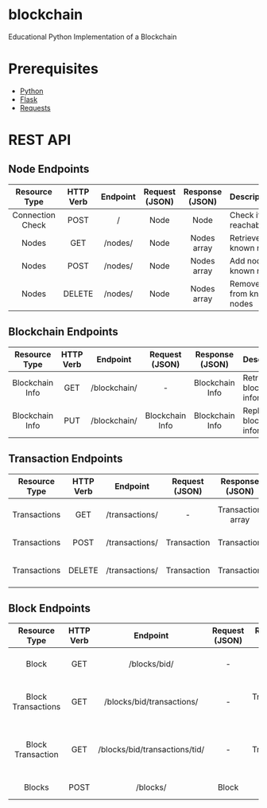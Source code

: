 # blockchain
Educational Python Implementation of a Blockchain

# Prerequisites
- [Python](https://www.python.org/)
- [Flask](https://flask.palletsprojects.com/)
- [Requests](https://docs.python-requests.org/)

# REST API

## Node Endpoints
| Resource Type       | HTTP Verb | Endpoint  | Request (JSON) | Response (JSON) |  Description                          |
| :----------------:  | :-----:   | :------:  | :-----------:  | :-----------:   |  :--------------------------------    |
| Connection Check    | POST      | /         | Node           | Node            |  Check if node is reachable/online    |    
| Nodes               | GET       | /nodes/   | Node           | Nodes array     |  Retrieve all known nodes             |
| Nodes               | POST      | /nodes/   | Node           | Nodes array     |  Add node to known nodes              |
| Nodes               | DELETE    | /nodes/   | Node           | Nodes array     |  Remove node from known nodes         |

## Blockchain Endpoints
| Resource Type       | HTTP Verb | Endpoint       | Request (JSON)    | Response (JSON)    |  Description                         |
| :----------------:  | :-----:   | :-----------:  | :---------------: | :--------------:   |  :--------------------------------   |
| Blockchain Info     | GET       | /blockchain/   | -                 | Blockchain Info    |  Retrieve blockchain information     |
| Blockchain Info     | PUT       | /blockchain/   | Blockchain Info   | Blockchain Info    |  Replace blockchain information      |

## Transaction Endpoints
| Resource Type     | HTTP Verb | Endpoint          | Request (JSON)    | Response (JSON)     |  Description                         |
| :--------------:  | :-----:   | :--------------:  | :---------------: | :----------------:  |  :--------------------------------   |
| Transactions      | GET       | /transactions/    | -                 | Transaction array   |  Retrieve unconfirmed transactions   |
| Transactions      | POST      | /transactions/    | Transaction       | Transaction         |  Post new transaction                |
| Transactions      | DELETE    | /transactions/    | Transaction       | Transaction         |  Cancel posted transaction           |

## Block Endpoints
| Resource Type       | HTTP Verb | Endpoint                        | Request (JSON)    | Response (JSON)    |  Description                                  |
| :-----------------: | :-----:   | :----------------------------:  | :---------------: | :--------------:   |  :-----------------------------------------   |
| Block               | GET       | /blocks/bid/                    | -                 | Block              |  Retrieve block by block id                   |
| Block Transactions  | GET       | /blocks/bid/transactions/       | -                 | Transaction array  |  Retrieve block transactions by block id      |
| Block Transaction   | GET       | /blocks/bid/transactions/tid/   | -                 | Transaction        |  Retrieve block transaction by bid-tid pair   |
| Blocks              | POST      | /blocks/                        | Block             | Block              |  Create new block                             |